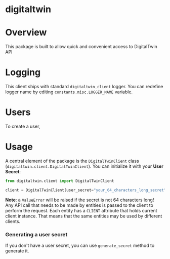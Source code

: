 # digitaltwin

# Overview

This package is built to allow quick and convenient access to DigitalTwin API

# Logging

This client ships with standard `digitaltwin_client` logger. You can redefine logger name by editing `constants.misc.LOGGER_NAME` variable.

# Users

To create a user,

# Usage

A central element of the package is the `DigitalTwinClient` class (`digitaltwin.client.DigitalTwinClient`).
You can initialize it with your **User Secret**:

```Python
from digitaltwin.client import DigitalTwinClient

client = DigitalTwinClient(user_secret="your_64_characters_long_secret")
```

**Note**: a `ValueError` will be raised if the secret is not 64 characters long!<br>
Any API call that needs to be made by entities is passed to the client to perform the request. Each entity has a `CLIENT` attribute
that holds current client instance. That means that the same entities may be used by different clients.

### Generating a user secret

If you don't have a user secret, you can use `generate_secret` method to generate it.
